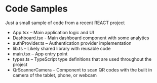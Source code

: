 # Code Samples

Just a small sample of code from a recent REACT project

- App.tsx – Main application logic and UI
- Dashboard.tsx - Main dashboard component with some analytics
- authProvider.ts – Authentication provider implementation
- lib.ts – Likely shared library with reusable code
- main.tsx – App entry point
- types.ts – TypeScript type definitions that are used throughout the project
- QrScannerCamera – Component to scan QR codes with the built in camera of the tablet, phone, or webcam
